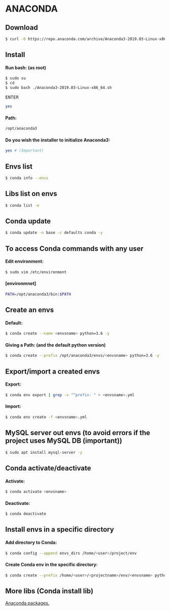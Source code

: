 # ANACONDA
## Download

```sh
$ curl -O https://repo.anaconda.com/archive/Anaconda3-2019.03-Linux-x86_64.sh
```

## Install
#### Run bash: (as root)

```sh
$ sudo su
$ cd
$ sudo bash ./Anaconda3-2019.03-Linux-x86_64.sh
```

<kbd>ENTER</kbd><br>

```sh
yes
```

#### Path:

```sh
/opt/anaconda3
```

#### Do you wish the installer to initialize Anaconda3:

```sh
yes # (Important)
```

## Envs list

```sh
$ conda info --envs
```

## Libs list on envs

```sh
$ conda list -e
```

## Conda update

```sh
$ conda update -n base -c defaults conda -y
```

## To access Conda commands with any user
#### Edit environment:

```sh
$ sudo vim /etc/environment
```

#### [environmnet]

```sh
PATH=/opt/anaconda3/bin:$PATH
```

## Create an envs
#### Default:

```sh
$ conda create --name <envsname> python=3.6 -y
```

#### Giving a Path: (and the default python version)

```sh
$ conda create --prefix /opt/anaconda3/envs/<envsname> python=3.6 -y
```

## Export/import a created envs
#### Export:

```sh
$ conda env export | grep -v "^prefix: " > <envsname>.yml
```

#### Import:

```sh
$ conda env create -f <envsname>.yml
```

## MySQL server out envs (to avoid errors if the project uses MySQL DB (important))

```sh
$ sudo apt install mysql-server -y
```

## Conda activate/deactivate
#### Activate:

```sh
$ conda activate <envsname>
```

#### Deactivate:

```sh
$ conda deactivate
```

## Install envs in a specific directory
#### Add directory to Conda:

```sh
$ conda config --append envs_dirs /home/<user>/project/env
```

#### Create Conda env in the specific directory:

```sh
$ conda create --prefix /home/<user>/<projectname>/env/<envsname> python=3.6 -y
```

## More libs (Conda install lib)

[Anaconda packages.](https://anaconda.org/anaconda/repo)